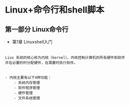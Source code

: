# Linux+命令行和shell脚本

## 第一部分 Linux命令行
- 第1章 Linuxshell入门
###### 
    Liux 系统的核心称为内核（kernel）。内核控制计算机的所有硬件和软件
    并在必要的时分配硬件，在需要时执行软件。
###### 
    - 内核主要有以下4种功能：
        - 系统内存管理
        - 软件程序管理
        - 硬件管理
        - 文件系统管理